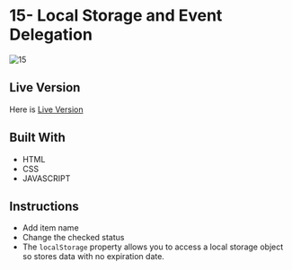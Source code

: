 # 15- Local Storage and Event Delegation
![15](https://user-images.githubusercontent.com/73752127/103705660-7cbae080-4fbc-11eb-83af-0f20eaf6402a.PNG)

## Live Version
Here is [Live Version](https://cerensolpan.github.io/JS30_C/15_LocalStorage%20and%20Event%20Delegation/)

## Built With
 - HTML 
 - CSS
 - JAVASCRIPT

## Instructions 
 - Add item name
 - Change the checked status
 - The `localStorage` property allows you to access a local storage object so stores data with no expiration date.